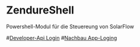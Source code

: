 # ZendureShell
 Powershell-Modul für die Steuereung von SolarFlow

#[Developer-Api Login](PowershellTools/GetDeveloper.ps1)
#[Nachbau App-Loging](PowershellTools/ZendureApp_LoginAndGetData.ps1)